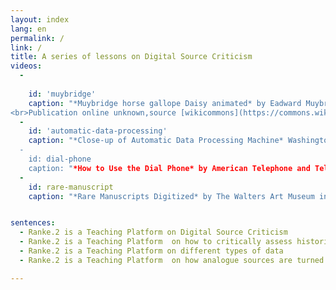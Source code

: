 ```yaml
---
layout: index
lang: en
permalink: /
link: /
title: A series of lessons on Digital Source Criticism
videos:
  -
    
    id: 'muybridge'
    caption: "*Muybridge horse gallope Daisy animated* by Eadward Muybridge 1887.
<br>Publication online unknown,source [wikicommons](https://commons.wikimedia.org/wiki/Category:Eadweard_Muybridge_animations)"
  -
    id: 'automatic-data-processing'
    caption: "*Close-up of Automatic Data Processing Machine* Washington DC,(1953)USA<br>Publication online unknown, source:[https://www.pond5.com](https://www.pond5.com/stock-footage/44586363/automatic-data-processing-machine.html) 
  -
    id: dial-phone
    caption: "*How to Use the Dial Phone* by American Telephone and Telegraph Co.(AT&T)Publication date 1927<br>publication online unknown,source:[archive.org](https://archive.org/details/HowtoUse1927)"
  -
    id: rare-manuscript
    caption: "*Rare Manuscripts Digitized* by The Walters Art Museum in Baltimore, CTV<br>Publication online 2013-07-29, source [archive.org](https://archive.org/details/Rare_Manuscripts_Digitized)"


sentences:
  - Ranke.2 is a Teaching Platform on Digital Source Criticism
  - Ranke.2 is a Teaching Platform  on how to critically assess historical digital sources
  - Ranke.2 is a Teaching Platform on different types of data
  - Ranke.2 is a Teaching Platform  on how analogue sources are turned into digital representations

---
```


<!-- more -->
